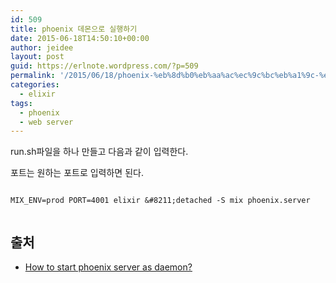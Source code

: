 ```yaml
---
id: 509
title: phoenix 데몬으로 실행하기
date: 2015-06-18T14:50:10+00:00
author: jeidee
layout: post
guid: https://erlnote.wordpress.com/?p=509
permalink: '/2015/06/18/phoenix-%eb%8d%b0%eb%aa%ac%ec%9c%bc%eb%a1%9c-%ec%8b%a4%ed%96%89%ed%95%98%ea%b8%b0/'
categories:
  - elixir
tags:
  - phoenix
  - web server
---
```

run.sh파일을 하나 만들고 다음과 같이 입력한다.
  
포트는 원하는 포트로 입력하면 된다.

```
  
MIX_ENV=prod PORT=4001 elixir &#8211;detached -S mix phoenix.server
  
```

## 출처

  * [How to start phoenix server as daemon?](http://stackoverflow.com/questions/30061044/how-to-start-phoenix-server-as-daemon)